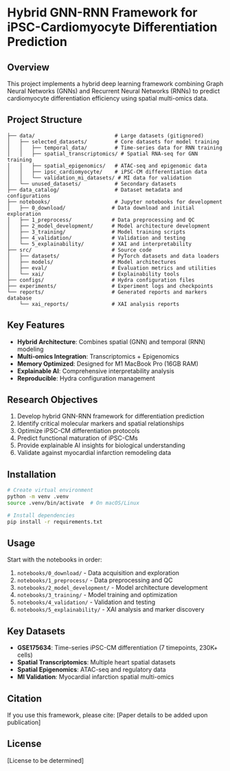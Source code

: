 # Hybrid GNN-RNN Framework for iPSC-Cardiomyocyte Differentiation Prediction

## Overview
This project implements a hybrid deep learning framework combining Graph Neural Networks (GNNs) and Recurrent Neural Networks (RNNs) to predict cardiomyocyte differentiation efficiency using spatial multi-omics data.

## Project Structure
```
├── data/                          # Large datasets (gitignored)
│   ├── selected_datasets/         # Core datasets for model training
│   │   ├── temporal_data/         # Time-series data for RNN training
│   │   ├── spatial_transcriptomics/ # Spatial RNA-seq for GNN training
│   │   ├── spatial_epigenomics/   # ATAC-seq and epigenomic data
│   │   ├── ipsc_cardiomyocyte/    # iPSC-CM differentiation data
│   │   └── validation_mi_datasets/ # MI data for validation
│   └── unused_datasets/           # Secondary datasets
├── data_catalog/                  # Dataset metadata and configurations
├── notebooks/                     # Jupyter notebooks for development
│   ├── 0_download/               # Data download and initial exploration
│   ├── 1_preprocess/             # Data preprocessing and QC
│   ├── 2_model_development/      # Model architecture development
│   ├── 3_training/               # Model training scripts
│   ├── 4_validation/             # Validation and testing
│   └── 5_explainability/         # XAI and interpretability
├── src/                          # Source code
│   ├── datasets/                 # PyTorch datasets and data loaders
│   ├── models/                   # Model architectures
│   ├── eval/                     # Evaluation metrics and utilities
│   └── xai/                      # Explainability tools
├── configs/                      # Hydra configuration files
├── experiments/                  # Experiment logs and checkpoints
└── reports/                      # Generated reports and markers database
    └── xai_reports/              # XAI analysis reports
```

## Key Features
- **Hybrid Architecture**: Combines spatial (GNN) and temporal (RNN) modeling
- **Multi-omics Integration**: Transcriptomics + Epigenomics
- **Memory Optimized**: Designed for M1 MacBook Pro (16GB RAM)
- **Explainable AI**: Comprehensive interpretability analysis
- **Reproducible**: Hydra configuration management

## Research Objectives
1. Develop hybrid GNN-RNN framework for differentiation prediction
2. Identify critical molecular markers and spatial relationships
3. Optimize iPSC-CM differentiation protocols
4. Predict functional maturation of iPSC-CMs
5. Provide explainable AI insights for biological understanding
6. Validate against myocardial infarction remodeling data

## Installation
```bash
# Create virtual environment
python -m venv .venv
source .venv/bin/activate  # On macOS/Linux

# Install dependencies
pip install -r requirements.txt
```

## Usage
Start with the notebooks in order:
1. `notebooks/0_download/` - Data acquisition and exploration
2. `notebooks/1_preprocess/` - Data preprocessing and QC
3. `notebooks/2_model_development/` - Model architecture development
4. `notebooks/3_training/` - Model training and optimization
5. `notebooks/4_validation/` - Validation and testing
6. `notebooks/5_explainability/` - XAI analysis and marker discovery

## Key Datasets
- **GSE175634**: Time-series iPSC-CM differentiation (7 timepoints, 230K+ cells)
- **Spatial Transcriptomics**: Multiple heart spatial datasets
- **Spatial Epigenomics**: ATAC-seq and regulatory data
- **MI Validation**: Myocardial infarction spatial multi-omics

## Citation
If you use this framework, please cite:
[Paper details to be added upon publication]

## License
[License to be determined]
